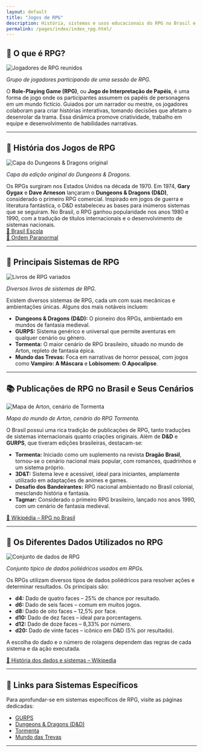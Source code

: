 ```yaml
---
layout: default
title: "Jogos de RPG"
description: História, sistemas e usos educacionais do RPG no Brasil e no mundo.
permalink: /pages/index/index_rpg.html/
---
```


## 🎲 O que é RPG?

![Jogadores de RPG reunidos](imagens/rpg/jogadores_rpg.jpg)

*Grupo de jogadores participando de uma sessão de RPG.*

O **Role-Playing Game (RPG)**, ou **Jogo de Interpretação de Papéis**, é uma forma de jogo onde os participantes assumem os papéis de personagens em um mundo fictício. Guiados por um narrador ou mestre, os jogadores colaboram para criar histórias interativas, tomando decisões que afetam o desenrolar da trama. Essa dinâmica promove criatividade, trabalho em equipe e desenvolvimento de habilidades narrativas.

---

## 📜 História dos Jogos de RPG

![Capa do Dungeons & Dragons original](imagens/rpg/dnd_original.jpg)

*Capa da edição original do Dungeons & Dragons.*

Os RPGs surgiram nos Estados Unidos na década de 1970. Em 1974, **Gary Gygax** e **Dave Arneson** lançaram o **Dungeons & Dragons (D&D)**, considerado o primeiro RPG comercial. Inspirado em jogos de guerra e literatura fantástica, o D&D estabeleceu as bases para inúmeros sistemas que se seguiram. No Brasil, o RPG ganhou popularidade nos anos 1980 e 1990, com a tradução de títulos internacionais e o desenvolvimento de sistemas nacionais.  
[🔗 Brasil Escola](https://brasilescola.uol.com.br/curiosidades/rpg.htm?utm_source=chatgpt.com)  
[🔗 Ordem Paranormal](https://crisordemparanormal.com/blog/historia-do-rpg-uma-viagem-pela-evolucao-do-genero?utm_source=chatgpt.com)

---

## 🎲 Principais Sistemas de RPG

![Livros de RPG variados](imagens/rpg/livros_rpg.jpg)

*Diversos livros de sistemas de RPG.*

Existem diversos sistemas de RPG, cada um com suas mecânicas e ambientações únicas. Alguns dos mais notáveis incluem:

- **Dungeons & Dragons (D&D):** O pioneiro dos RPGs, ambientado em mundos de fantasia medieval.  
- **GURPS:** Sistema genérico e universal que permite aventuras em qualquer cenário ou gênero.  
- **Tormenta:** O maior cenário de RPG brasileiro, situado no mundo de Arton, repleto de fantasia épica.  
- **Mundo das Trevas:** Foca em narrativas de horror pessoal, com jogos como **Vampiro: A Máscara** e **Lobisomem: O Apocalipse**.

---

## 📚 Publicações de RPG no Brasil e Seus Cenários

![Mapa de Arton, cenário de Tormenta](imagens/rpg/mapa_tormenta.jpg)

*Mapa do mundo de Arton, cenário do RPG Tormenta.*

O Brasil possui uma rica tradição de publicações de RPG, tanto traduções de sistemas internacionais quanto criações originais. Além de **D&D** e **GURPS**, que tiveram edições brasileiras, destacam-se:

- **Tormenta:** Iniciado como um suplemento na revista **Dragão Brasil**, tornou-se o cenário nacional mais popular, com romances, quadrinhos e um sistema próprio.  
- **3D&T:** Sistema leve e acessível, ideal para iniciantes, amplamente utilizado em adaptações de animes e games.  
- **Desafio dos Bandeirantes:** RPG nacional ambientado no Brasil colonial, mesclando história e fantasia.  
- **Tagmar:** Considerado o primeiro RPG brasileiro, lançado nos anos 1990, com um cenário de fantasia medieval.  

[🔗 Wikipédia – RPG no Brasil](https://pt.wikipedia.org/wiki/Role-playing_game_no_Brasil?utm_source=chatgpt.com)

---

## 🎲 Os Diferentes Dados Utilizados no RPG

![Conjunto de dados de RPG](imagens/rpg/dados_rpg.jpg)

*Conjunto típico de dados poliédricos usados em RPGs.*

Os RPGs utilizam diversos tipos de dados poliédricos para resolver ações e determinar resultados. Os principais são:

- **d4:** Dado de quatro faces – 25% de chance por resultado.  
- **d6:** Dado de seis faces – comum em muitos jogos.  
- **d8:** Dado de oito faces – 12,5% por face.  
- **d10:** Dado de dez faces – ideal para porcentagens.  
- **d12:** Dado de doze faces – 8,33% por número.  
- **d20:** Dado de vinte faces – icônico em D&D (5% por resultado).  

A escolha do dado e o número de rolagens dependem das regras de cada sistema e da ação executada.

[🔗 História dos dados e sistemas – Wikipedia](https://en.wikipedia.org/wiki/History_of_role-playing_games?utm_source=chatgpt.com)

---

## 🔗 Links para Sistemas Específicos

Para aprofundar-se em sistemas específicos de RPG, visite as páginas dedicadas:

- [GURPS](/pages/index/index_gurps/)
- [Dungeons & Dragons (D&D)](/pages/index/index_dnd/)
- [Tormenta](/pages/index/index_tormenta/)
- [Mundo das Trevas](/pages/index/index_mdt/)

---
